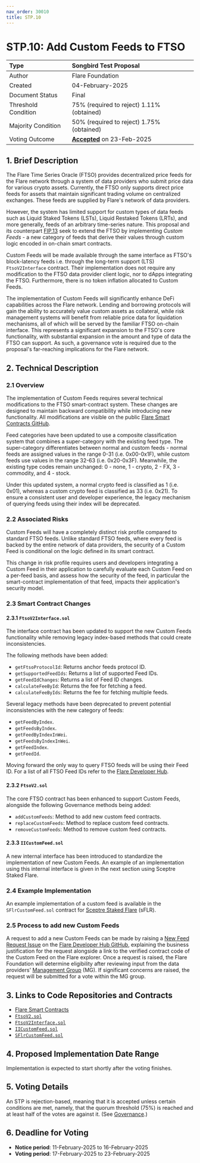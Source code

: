 ```yaml
---
nav_order: 30010
title: STP.10
---
```


# STP.10: Add Custom Feeds to FTSO

| Type                | Songbird Test Proposal                      |
| :------------------ | :------------------------------------------ |
| Author              | Flare Foundation                            |
| Created             | 04-February-2025                            |
| Document Status     | Final                                       |
| Threshold Condition | 75% (required to reject) 1.11% (obtained)   |
| Majority Condition  | 50% (required to reject) 1.75% (obtained)   |
| Voting Outcome      | [**Accepted**][ProposalLink] on 23-Feb-2025 |

[ProposalLink]: https://portal.flare.network/proposal/view/94187260878801367662854591300951537441220453595210657575166419955647024678588?chainId=19

## 1. Brief Description

The Flare Time Series Oracle (FTSO) provides decentralized price feeds for the Flare network through a system of data providers who submit price data for various crypto assets.
Currently, the FTSO only supports direct price feeds for assets that maintain significant trading volume on centralized exchanges.
These feeds are supplied by Flare's network of data providers.

However, the system has limited support for custom types of data feeds such as Liquid Staked Tokens (LSTs), Liquid Restaked Tokens (LRTs), and more generally, feeds of an arbitrary time-series nature.
This proposal and its counterpart [FIP.13](../FIP/FIP_13.md) seek to extend the FTSO by implementing *Custom Feeds* - a new category of feeds that derive their values through custom logic encoded in on-chain smart contracts.

Custom Feeds will be made available through the same interface as FTSO's block-latency feeds i.e. through the long-term support (LTS) `FtsoV2Interface` contract.
Their implementation does not require any modification to the FTSO data provider client logic, nor to dApps integrating the FTSO.
Furthermore, there is no token inflation allocated to Custom Feeds.

The implementation of Custom Feeds will significantly enhance DeFi capabilities across the Flare network.
Lending and borrowing protocols will gain the ability to accurately value custom assets as collateral, while risk management systems will benefit from reliable price data for liquidation mechanisms, all of which will be served by the familiar FTSO on-chain interface.
This represents a significant expansion to the FTSO's core functionality, with substantial expansion in the amount and type of data the FTSO can support.
As such, a governance vote is required due to the proposal's far-reaching implications for the Flare network.

## 2. Technical Description

### 2.1 Overview

The implementation of Custom Feeds requires several technical modifications to the FTSO smart-contract system.
These changes are designed to maintain backward compatibility while introducing new functionality.
All modifications are visible on the public [Flare Smart Contracts GitHub](https://github.com/flare-foundation/flare-smart-contracts-v2).

Feed categories have been updated to use a composite classification system that combines a super-category with the existing feed type.
The super-category differentiates between normal and custom feeds - normal feeds are assigned values in the range 0-31 (i.e. 0x00-0x1F), while custom feeds use values in the range 32-63 (i.e. 0x20-0x3F).
Meanwhile, the existing type codes remain unchanged: 0 - none, 1 - crypto, 2 - FX, 3 - commodity, and 4 - stock.

Under this updated system, a normal crypto feed is classified as 1 (i.e. 0x01), whereas a custom crypto feed is classified as 33 (i.e. 0x21).
To ensure a consistent user and developer experience, the legacy mechanism of querying feeds using their index will be deprecated.

### 2.2 Associated Risks

Custom Feeds will have a completely distinct risk profile compared to standard FTSO feeds.
Unlike standard FTSO feeds, where every feed is backed by the entire network of data providers, the security of a Custom Feed is conditional on the logic defined in its smart contract.

This change in risk profile requires users and developers integrating a Custom Feed in their application to carefully evaluate each Custom Feed on a per-feed basis, and assess how the security of the feed, in particular the smart-contract implementation of that feed, impacts their application's security model.

### 2.3 Smart Contract Changes

#### 2.3.1 `FtsoV2Interface.sol`

The interface contract has been updated to support the new Custom Feeds functionality while removing legacy index-based methods that could create inconsistencies.

The following methods have been added:

* `getFtsoProtocolId`: Returns anchor feeds protocol ID.
* `getSupportedFeedIds`: Returns a list of supported Feed IDs.
* `getFeedIdChanges`: Returns a list of Feed ID changes.
* `calculateFeeById`: Returns the fee for fetching a feed.
* `calculateFeeByIds`: Returns the fee for fetching multiple feeds.

Several legacy methods have been deprecated to prevent potential inconsistencies with the new category of feeds:

* `getFeedByIndex`.
* `getFeedsByIndex`.
* `getFeedByIndexInWei`.
* `getFeedsByIndexInWei`.
* `getFeedIndex`.
* `getFeedId`.

Moving forward the only way to query FTSO feeds will be using their Feed ID.
For a list of all FTSO Feed IDs refer to the [Flare Developer Hub](https://dev.flare.network/ftso/feeds).

#### 2.3.2 `FtsoV2.sol`

The core FTSO contract has been enhanced to support Custom Feeds, alongside the following Governance methods being added:

* `addCustomFeeds`: Method to add new custom feed contracts.
* `replaceCustomFeeds`: Method to replace custom feed contracts.
* `removeCustomFeeds`: Method to remove custom feed contracts.

#### 2.3.3 `IICustomFeed.sol`

A new internal interface has been introduced to standardize the implementation of new Custom Feeds.
An example of an implementation using this internal interface is given in the next section using Sceptre Staked Flare.

### 2.4 Example Implementation

An example implementation of a custom feed is available in the `SFlrCustomFeed.sol` contract for [Sceptre Staked Flare](https://www.sceptre.fi/) (sFLR).

### 2.5 Process to add new Custom Feeds

A request to add a new Custom Feeds can be made by raising a [New Feed Request Issue](https://github.com/flare-foundation/developer-hub/issues/new?template=feed_request.yml) on the [Flare Developer Hub GitHub](https://github.com/flare-foundation/developer-hub), explaining the business justification for the request alongside a link to the verified contract code of the Custom Feed on the Flare explorer.
Once a request is raised, the Flare Foundation will determine eligibility after reviewing input from the data providers' [Management Group](./STP_3.html) (MG).
If significant concerns are raised, the request will be submitted for a vote within the MG group.

## 3. Links to Code Repositories and Contracts

* [Flare Smart Contracts](https://github.com/flare-foundation/flare-smart-contracts-v2)
* [`FtsoV2.sol`](https://github.com/flare-foundation/flare-smart-contracts-v2/blob/v1.1.0-rc.0/contracts/protocol/implementation/FtsoV2.sol)
* [`FtsoV2Interface.sol`](https://github.com/flare-foundation/flare-smart-contracts-v2/blob/v1.1.0-rc.0/contracts/userInterfaces/LTS/FtsoV2Interface.sol)
* [`IICustomFeed.sol`](https://github.com/flare-foundation/flare-smart-contracts-v2/blob/v1.1.0-rc.0/contracts/customFeeds/interface/IICustomFeed.sol)
* [`SFlrCustomFeed.sol`](https://github.com/flare-foundation/flare-smart-contracts-v2/blob/v1.1.0-rc.0/contracts/customFeeds/implementation/SFlrCustomFeed.sol)

## 4. Proposed Implementation Date Range

Implementation is expected to start shortly after the voting finishes.

## 5. Voting Details

An STP is rejection-based, meaning that it is accepted unless certain conditions are met, namely, that the quorum threshold (75%) is reached and at least half of the votes are against it.
(See [Governance](https://docs.flare.network/tech/governance/#stps).)

## 6. Deadline for Voting

* **Notice period**: 11-February-2025 to 16-February-2025
* **Voting period**: 17-February-2025 to 23-February-2025
